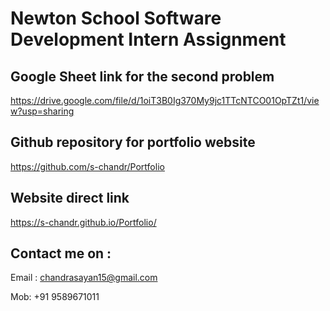 
# Newton School Software Development Intern Assignment 

## Google Sheet link for the second problem
https://drive.google.com/file/d/1oiT3B0Ig370My9jc1TTcNTCO01OpTZt1/view?usp=sharing

## Github repository for portfolio website 
https://github.com/s-chandr/Portfolio

## Website direct link 
https://s-chandr.github.io/Portfolio/ 

## Contact me on :
Email : chandrasayan15@gmail.com

Mob: +91 9589671011

